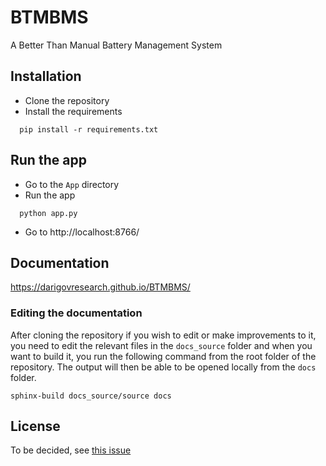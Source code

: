 # BTMBMS
A Better Than Manual Battery Management System

## Installation
- Clone the repository
- Install the requirements 
```
  pip install -r requirements.txt
```

## Run the app
- Go to the `App` directory
- Run the app

```
  python app.py
```
- Go to http://localhost:8766/

## Documentation
https://darigovresearch.github.io/BTMBMS/

### Editing the documentation

After cloning the repository if you wish to edit or make improvements to it, you need to edit the relevant files in the `docs_source` folder and when you want to build it, you run the following command from the root folder of the repository. The output will then be able to be opened locally from the `docs` folder.

```
sphinx-build docs_source/source docs
```

## License
To be decided, see [this issue](https://github.com/darigovresearch/BTMBMS/issues/2)
